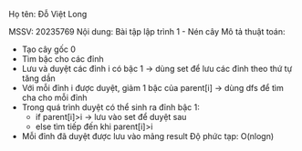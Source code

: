 Họ tên: Đỗ Việt Long

MSSV: 20235769
Nội dung: Bài tập lập trình 1 - Nén cây
Mô tả thuật toán:
  - Tạo cây gốc 0
  - Tìm bậc cho các đỉnh
  - Lưu và duyệt các đỉnh i có bậc 1 -> dùng set để lưu các đỉnh theo thứ tự tăng dần
  - Với mỗi đỉnh i được duyệt, giảm 1 bậc của parent[i] -> dùng dfs để tìm cha cho mỗi đỉnh 
  - Trong quá trình duyệt có thể sinh ra đỉnh bậc 1:
    + if parent[i]>i -> lưu vào set để duyệt sau
    + else tìm tiếp đến khi parent[i]>i
  - Mỗi đỉnh đã duyệt được lưu vào mảng result
Độ phức tạp: O(nlogn)
